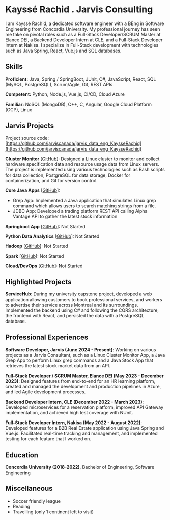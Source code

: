 # Kayssé Rachid . Jarvis Consulting

I am Kayssé Rachid, a dedicated software engineer with a BEng in Software Engineering from Concordia University. My professional journey has seen me take on pivotal roles such as a Full-Stack Developer/SCRUM Master at Elance DEI, a Backend Developer Intern at CLE, and a Full-Stack Developer Intern at Nakisa. I specialize in Full-Stack development with technologies such as Java Spring, React, Vue.js and SQL databases.

## Skills

**Proficient:** Java, Spring / SpringBoot, JUnit, C#, JavaScript, React, SQL (MySQL, PostgreSQL), Scrum/Agile, Git, REST APIs

**Competent:** Python, Node.js, Vue.js, CI/CD, Cloud Azure

**Familiar:** NoSQL (MongoDB), C++, C, Angular, Google Cloud Platform (GCP), Linux

## Jarvis Projects

Project source code: [https://github.com/jarviscanada/jarvis_data_eng_KaysseRachid](https://github.com/jarviscanada/jarvis_data_eng_KaysseRachid)


**Cluster Monitor** [[GitHub](https://github.com/jarviscanada/jarvis_data_eng_KaysseRachid/tree/master/linux_sql)]: Designed a Linux cluster to monitor and collect hardware specification data and resource usage data from Linux servers. The project is implemented using various technologies such as Bash scripts for data collection, PostgreSQL for data storage, Docker for containerization, and Git for version control.

**Core Java Apps** [[GitHub](https://github.com/jarviscanada/jarvis_data_eng_KaysseRachid/tree/master/core_java)]:
      
  - Grep App: Implemented a Java application that simulates Linux grep command which allows users to search matching strings from a file.
  - JDBC App: Developed a trading platform REST API calling Alpha Vantage API to gather the latest stock information

**Springboot App** [[GitHub](https://github.com/jarviscanada/jarvis_data_eng_KaysseRachid/tree/master/springboot)]: Not Started

**Python Data Analytics** [[GitHub](https://github.com/jarviscanada/jarvis_data_eng_KaysseRachid/tree/master/python_data_anlytics)]: Not Started

**Hadoop** [[GitHub](https://github.com/jarviscanada/jarvis_data_eng_KaysseRachid/tree/master/hadoop)]: Not Started

**Spark** [[GitHub](https://github.com/jarviscanada/jarvis_data_eng_KaysseRachid/tree/master/spark)]: Not Started

**Cloud/DevOps** [[GitHub](https://github.com/jarviscanada/jarvis_data_eng_KaysseRachid/tree/master/cloud_devops)]: Not Started


## Highlighted Projects
**ServiceHub**: During my university capstone project, developed a web application allowing customers to book professional services, and workers to advertise their service across Montreal and its surroundings. Implemented the backend using C# and following the CQRS architecture, the frontend with React, and persisted the data with a PostgreSQL database.


## Professional Experiences

**Software Developer, Jarvis (June 2024 - Present)**: Working on various projects as a Jarvis Consultant, such as a Linux Cluster Monitor App, a Java Grep App to perform Linux grep commands and a Java Stock App that retrieves the latest stock market data from an API.

**Full-Stack Developer / SCRUM Master, Elance DEI (May 2023 - December 2023)**: Designed features from end-to-end for an HR learning platform, created and managed the development and production pipelines in Azure, and led Agile development processes.

**Backend Developer Intern, CLE (December 2022 - March 2023)**: Developed microservices for a reservation platform, improved API Gateway implementation, and achieved high test coverage with NUnit.

**Full-Stack Developer Intern, Nakisa (May 2022 - August 2022)**: Developed features for a B2B Real Estate application using Java Spring and Vue.js. Facilitated real-time tracking and management, and implemented testing for each feature that I worked on.


## Education
**Concordia University (2018-2022)**, Bachelor of Engineering, Software Engineering


## Miscellaneous
- Soccer friendly league
- Reading
- Travelling (only 1 continent left to visit)